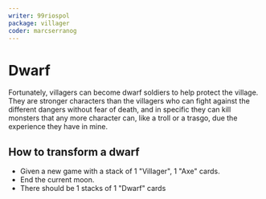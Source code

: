 ```yaml
---
writer: 99riospol
package: villager
coder: marcserranog
---
```


# Dwarf

Fortunately, villagers can become dwarf soldiers to help protect the village. 
They are stronger characters than the villagers who can fight
against the different dangers without fear of death, and in specific they can kill monsters that 
any more character can, like a troll or a trasgo, due the experience they have in mine.

## How to transform a dwarf

 * Given a new game with a stack of 1 "Villager", 1 "Axe" cards.
 * End the current moon.
 * There should be 1 stacks of 1 "Dwarf" cards
